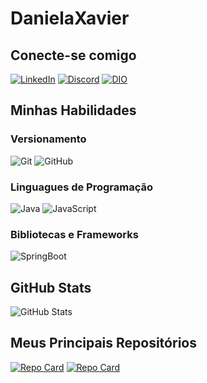 # DanielaXavier 
## Conecte-se comigo
[![LinkedIn](https://img.shields.io/badge/LinkedIn-000?style=for-the-badge&logo=linkedin&logoColor=0E76A8)](https://www.linkedin.com/in/dani-xavier/)
[![Discord](https://img.shields.io/badge/Discord-000?style=for-the-badge&logo=discord)](https://www.discord.com/in/DanielaXavier#0328/)
[![DIO](https://img.shields.io/badge/DIO-000?style=for-the-badge&logo=DIO&logoColor=0E76A8)](https://www.linkedin.com/in/https://www.dio.me/users/danielamxsoares/)
## Minhas Habilidades
  ### Versionamento 
  ![Git](https://img.shields.io/badge/git-000?style=for-the-badge&logo=git)
  ![GitHub](https://img.shields.io/badge/github-000?style=for-the-badge&logo=github)
  ### Linguagues de Programação
  ![Java](https://img.shields.io/badge/Java-000?style=for-the-badge&logo=java)
  ![JavaScript](https://img.shields.io/badge/JavaScript-000?style=for-the-badge&logo=javascript)
  ### Bibliotecas e Frameworks
  ![SpringBoot](https://img.shields.io/badge/springboot-000?style=for-the-badge&logo=springboot)
## GitHub Stats
![GitHub Stats](https://github-readme-stats.vercel.app/api?username=DanielaXavier1995&theme=transparent&bg_color=000&border_color=30A3DC&show_icons=true&icon_color=30A3DC&title_color=E94D5F&text_color=FFF)
## Meus Principais Repositórios
[![Repo Card](https://github-readme-stats.vercel.app/api/pin/?username=DanielaXavier1995&repo=API-VOLL.MED&bg_color=000&border_color=30A3DC&show_icons=true&icon_color=30A3DC&title_color=E94D5F&text_color=FFF)](https://github.com/DanielaXavier1995/API-VOLL.MED)
[![Repo Card](https://github-readme-stats.vercel.app/api/pin/?username=DanielaXavier1995&repo=parkingControlAPI-refactored&bg_color=000&border_color=30A3DC&show_icons=true&icon_color=30A3DC&title_color=E94D5F&text_color=FFF)](https://github.com/DanielaXavier1995/parkingControlAPI-refactored)